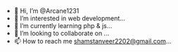 - 👋 Hi, I’m @Arcane1231
- 👀 I’m interested in web development...
- 🌱 I’m currently learning php & js...
- 💞️ I’m looking to collaborate on ...
- 📫 How to reach me shamstanveer2202@gmail.com...

<!---
Arcane1231/Arcane1231 is a ✨ special ✨ repository because its `README.md` (this file) appears on your GitHub profile.
You can click the Preview link to take a look at your changes.
--->
